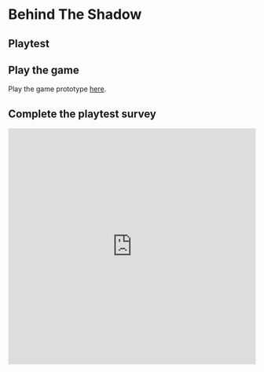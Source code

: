 # Behind The Shadow
## Playtest

## Play the game

Play the game prototype [here](../prototype/AGupta_BehindTheShadow.html).

## Complete the playtest survey

<iframe width="640px" height= "480px" src= "https://forms.office.com/Pages/ResponsePage.aspx?id=FRGudvwe8kqlNuKyRDrxoLu_q3AJL7hHizBJRyn1rbhURFdSSjQ2OU5EVTgySVpCSEpJTlZDNUFLWi4u&embed=true" frameborder= "0" marginwidth= "0" marginheight= "0" style= "border: none; max-width:100%; max-height:100vh" allowfullscreen webkitallowfullscreen mozallowfullscreen msallowfullscreen> </iframe>
